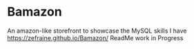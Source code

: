 # Bamazon
An amazon-like storefront to showcase the MySQL skills I have
https://zefraine.github.io/Bamazon/
ReadMe work in Progress
